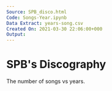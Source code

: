 ```yaml
---
Source: SPB_disco.html
Code: Songs-Year.ipynb
Data Extract: years-song.csv
Created On: 2021-03-30 22:06:00+000
Output:
---
```


# SPB's Discography

The number of songs vs years.
